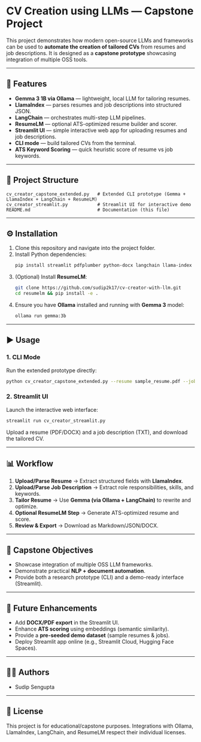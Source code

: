 # CV Creation using LLMs — Capstone Project

This project demonstrates how modern open-source LLMs and frameworks can be used to **automate the creation of tailored CVs** from resumes and job descriptions. It is designed as a **capstone prototype** showcasing integration of multiple OSS tools.

---

## 🚀 Features

- **Gemma 3 1B via Ollama** — lightweight, local LLM for tailoring resumes.
- **LlamaIndex** — parses resumes and job descriptions into structured JSON.
- **LangChain** — orchestrates multi-step LLM pipelines.
- **ResumeLM** — optional ATS-optimized resume builder and scorer.
- **Streamlit UI** — simple interactive web app for uploading resumes and job descriptions.
- **CLI mode** — build tailored CVs from the terminal.
- **ATS Keyword Scoring** — quick heuristic score of resume vs job keywords.

---

## 📂 Project Structure

```
cv_creator_capstone_extended.py   # Extended CLI prototype (Gemma + LlamaIndex + LangChain + ResumeLM)
cv_creator_streamlit.py           # Streamlit UI for interactive demo
README.md                         # Documentation (this file)
```

---

## ⚙️ Installation

1. Clone this repository and navigate into the project folder.
2. Install Python dependencies:
   ```bash
   pip install streamlit pdfplumber python-docx langchain llama-index requests
   ```
3. (Optional) Install **ResumeLM**:
   ```bash
   git clone https://github.com/sudip2k17/cv-creator-with-llm.git
   cd resumelm && pip install -e .
   ```
4. Ensure you have **Ollama** installed and running with **Gemma 3** model:
   ```bash
   ollama run gemma:3b
   ```

---

## ▶️ Usage

### 1. CLI Mode

Run the extended prototype directly:

```bash
python cv_creator_capstone_extended.py --resume sample_resume.pdf --job job.txt --out tailored_resume.json
```

### 2. Streamlit UI

Launch the interactive web interface:

```bash
streamlit run cv_creator_streamlit.py
```

Upload a resume (PDF/DOCX) and a job description (TXT), and download the tailored CV.

---

## 📊 Workflow

1. **Upload/Parse Resume** → Extract structured fields with **LlamaIndex**.
2. **Upload/Parse Job Description** → Extract role responsibilities, skills, and keywords.
3. **Tailor Resume** → Use **Gemma (via Ollama + LangChain)** to rewrite and optimize.
4. **Optional ResumeLM Step** → Generate ATS-optimized resume and score.
5. **Review & Export** → Download as Markdown/JSON/DOCX.

---

## 🧩 Capstone Objectives

- Showcase integration of multiple OSS LLM frameworks.
- Demonstrate practical **NLP + document automation**.
- Provide both a research prototype (CLI) and a demo-ready interface (Streamlit).

---

## 🔮 Future Enhancements

- Add **DOCX/PDF export** in the Streamlit UI.
- Enhance **ATS scoring** using embeddings (semantic similarity).
- Provide a **pre-seeded demo dataset** (sample resumes & jobs).
- Deploy Streamlit app online (e.g., Streamlit Cloud, Hugging Face Spaces).

---

## 👨‍💻 Authors

- Sudip Sengupta

---

## 📜 License

This project is for educational/capstone purposes. Integrations with Ollama, LlamaIndex, LangChain, and ResumeLM respect their individual licenses.

